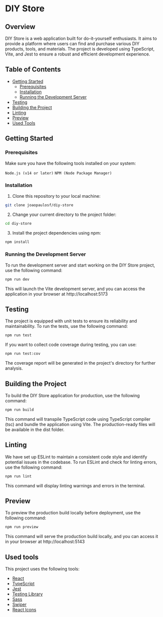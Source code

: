 
# DIY Store

##  Overview

DIY Store is a web application built for do-it-yourself enthusiasts. It aims to provide a platform where users can find and purchase various DIY products, tools, and materials. The project is developed using TypeScript, Vite, and Jest to ensure a robust and efficient development experience.

## Table of Contents
   

 - [Getting Started](#getting-started)
	- [Prerequisites](#prerequisites)
	- [Installation](#installation)
	- [Running the Development Server](#running-the-development-server)
- [Testing](#testing)
- [Building the Project](#building-the-project)
- [Linting](#linting)
- [Preview](#preview)
- [Used Tools](#used-tools)

## Getting Started
### Prerequisites

Make sure you have the following tools installed on your system:


`Node.js (v14 or later)`
`NPM (Node Package Manager)`

### Installation

1. Clone this repository to your local machine:

```sh
git clone joaopaulosf/diy-store
```

2. Change your current directory to the project folder:

```sh
cd diy-store
```

3. Install the project dependencies using npm:

```sh
npm install
```

### Running the Development Server

To run the development server and start working on the DIY Store project, use the following command:

```sh
npm run dev
```

This will launch the Vite development server, and you can access the application in your browser at http://localhost:5173

## Testing

The project is equipped with unit tests to ensure its reliability and maintainability. To run the tests, use the following command:

```sh
npm run test
```

If you want to collect code coverage during testing, you can use:

```sh
npm run test:cov
```
The coverage report will be generated in the project's directory for further analysis.

## Building the Project

To build the DIY Store application for production, use the following command:

```sh
npm run build
```

This command will transpile TypeScript code using TypeScript compiler (tsc) and bundle the application using Vite. The production-ready files will be available in the dist folder.

## Linting

We have set up ESLint to maintain a consistent code style and identify potential issues in the codebase. To run ESLint and check for linting errors, use the following command:

```sh
npm run lint
```

This command will display linting warnings and errors in the terminal.

## Preview

To preview the production build locally before deployment, use the following command:

```sh
npm run preview
```

This command will serve the production build locally, and you can access it in your browser at http://localhost:5143

## Used tools

This project uses the following tools:

- [React](https://react.dev/)
- [TypeScript](https://www.typescriptlang.org/)
- [Jest](https://jestjs.io/)
- [Testing Library](https://testing-library.com/)
- [Sass](https://sass-lang.com/)
- [Swiper](https://swiperjs.com/)
- [React Icons](https://react-icons.github.io/react-icons/)
